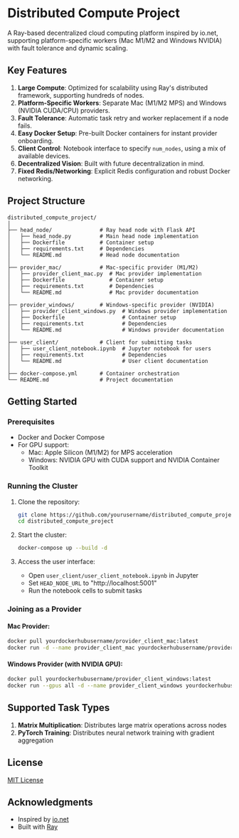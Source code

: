 # Distributed Compute Project

A Ray-based decentralized cloud computing platform inspired by io.net, supporting platform-specific workers (Mac M1/M2 and Windows NVIDIA) with fault tolerance and dynamic scaling.

## Key Features

1. **Large Compute**: Optimized for scalability using Ray's distributed framework, supporting hundreds of nodes.
2. **Platform-Specific Workers**: Separate Mac (M1/M2 MPS) and Windows (NVIDIA CUDA/CPU) providers.
3. **Fault Tolerance**: Automatic task retry and worker replacement if a node fails.
4. **Easy Docker Setup**: Pre-built Docker containers for instant provider onboarding.
5. **Client Control**: Notebook interface to specify `num_nodes`, using a mix of available devices.
6. **Decentralized Vision**: Built with future decentralization in mind.
7. **Fixed Redis/Networking**: Explicit Redis configuration and robust Docker networking.

## Project Structure

```
distributed_compute_project/
│
├── head_node/               # Ray head node with Flask API
│   ├── head_node.py         # Main head node implementation
│   ├── Dockerfile           # Container setup
│   ├── requirements.txt     # Dependencies
│   └── README.md            # Head node documentation
│
├── provider_mac/            # Mac-specific provider (M1/M2)
│   ├── provider_client_mac.py  # Mac provider implementation
│   ├── Dockerfile              # Container setup
│   ├── requirements.txt        # Dependencies
│   └── README.md               # Mac provider documentation
│
├── provider_windows/        # Windows-specific provider (NVIDIA)  
│   ├── provider_client_windows.py  # Windows provider implementation
│   ├── Dockerfile                  # Container setup
│   ├── requirements.txt            # Dependencies 
│   └── README.md                   # Windows provider documentation
│
├── user_client/             # Client for submitting tasks
│   ├── user_client_notebook.ipynb  # Jupyter notebook for users
│   ├── requirements.txt            # Dependencies
│   └── README.md                   # User client documentation
│
├── docker-compose.yml       # Container orchestration
└── README.md                # Project documentation
```

## Getting Started

### Prerequisites
- Docker and Docker Compose
- For GPU support:
  - Mac: Apple Silicon (M1/M2) for MPS acceleration
  - Windows: NVIDIA GPU with CUDA support and NVIDIA Container Toolkit

### Running the Cluster

1. Clone the repository:
   ```bash
   git clone https://github.com/yourusername/distributed_compute_project.git
   cd distributed_compute_project
   ```

2. Start the cluster:
   ```bash
   docker-compose up --build -d
   ```

3. Access the user interface:
   - Open `user_client/user_client_notebook.ipynb` in Jupyter
   - Set `HEAD_NODE_URL` to "http://localhost:5001"
   - Run the notebook cells to submit tasks

### Joining as a Provider

#### Mac Provider:
```bash
docker pull yourdockerhubusername/provider_client_mac:latest
docker run -d --name provider_client_mac yourdockerhubusername/provider_client_mac:latest
```

#### Windows Provider (with NVIDIA GPU):
```bash
docker pull yourdockerhubusername/provider_client_windows:latest
docker run --gpus all -d --name provider_client_windows yourdockerhubusername/provider_client_windows:latest
```

## Supported Task Types

1. **Matrix Multiplication**: Distributes large matrix operations across nodes
2. **PyTorch Training**: Distributes neural network training with gradient aggregation

## License

[MIT License](LICENSE)

## Acknowledgments

- Inspired by [io.net](https://docs.io.net/)
- Built with [Ray](https://ray.io/) 